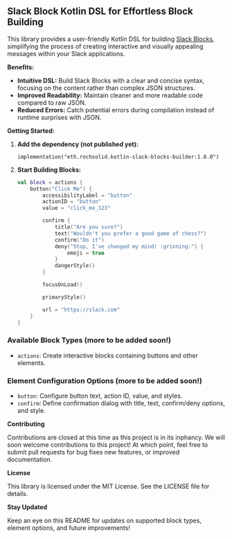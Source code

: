 ##  Slack Block Kotlin DSL for Effortless Block Building

This library provides a user-friendly Kotlin DSL for building
[Slack Blocks](https://api.slack.com/reference/block-kit#blocks), simplifying the process of creating interactive and 
visually appealing messages within your Slack applications.

**Benefits:**

* **Intuitive DSL:** Build Slack Blocks with a clear and concise syntax, focusing on the content rather than complex JSON structures.
* **Improved Readability:** Maintain cleaner and more readable code compared to raw JSON.
* **Reduced Errors:**  Catch potential errors during compilation instead of runtime surprises with JSON.

**Getting Started:**

1. **Add the dependency (not published yet):**

   ```
   implementation("eth.rochsolid.kotlin-slack-blocks-builder:1.0.0")
   ```

2. **Start Building Blocks:**

   ```kotlin
   val block = actions {
       button("Click Me") {
           accessibilityLabel = "button"
           actionID = "button"
           value = "click_me_123"

           confirm {
               title("Are you sure?")
               text("Wouldn't you prefer a good game of chess?")
               confirm("Do it")
               deny("Stop, I've changed my mind! :grinning:") {
                   emoji = true
               }
               dangerStyle()
           }

           focusOnLoad()

           primaryStyle()

           url = "https://slack.com"
       }
   }
   ```

### Available Block Types (more to be added soon!)

- `actions`: Create interactive blocks containing buttons and other elements.

### Element Configuration Options (more to be added soon!)

- `button`: Configure button text, action ID, value, and styles.
- `confirm`: Define confirmation dialog with title, text, confirm/deny options, and style.

**Contributing**

Contributions are closed at this time as this project is in its inphancy.
We will soon welcome contributions to this project! At which point, feel free to submit pull requests for bug fixes
new features, or improved documentation.

**License**

This library is licensed under the MIT License. See the LICENSE file for details.

**Stay Updated**

Keep an eye on this README for updates on supported block types, element options, and future improvements! 
